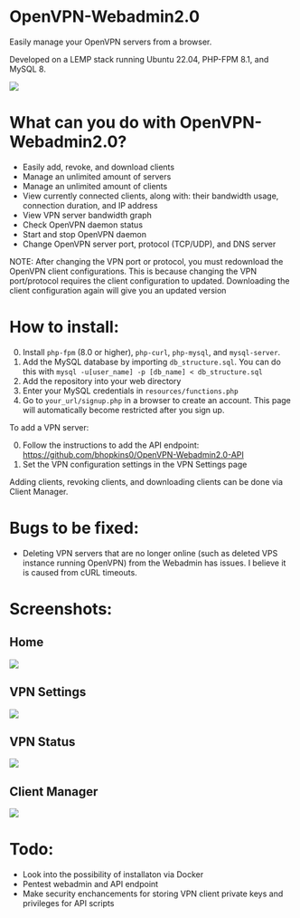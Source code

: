 # OpenVPN-Webadmin2.0
Easily manage your OpenVPN servers from a browser.

Developed on a LEMP stack running Ubuntu 22.04, PHP-FPM 8.1, and MySQL 8.

![](https://brenthopkins.me/img/github/openvpn-webadmin/status_page.jpg)

# What can you do with OpenVPN-Webadmin2.0?

* Easily add, revoke, and download clients
* Manage an unlimited amount of servers
* Manage an unlimited amount of clients
* View currently connected clients, along with: their bandwidth usage, connection duration, and IP address
* View VPN server bandwidth graph
* Check OpenVPN daemon status
* Start and stop OpenVPN daemon
* Change OpenVPN server port, protocol (TCP/UDP), and DNS server

NOTE: After changing the VPN port or protocol, you must redownload the OpenVPN client configurations. 
This is because changing the VPN port/protocol requires the client configuration to updated. Downloading the client configuration again will give you an updated version


# How to install:

0. Install `php-fpm` (8.0 or higher), `php-curl`, `php-mysql`, and `mysql-server`.
1. Add the MySQL database by importing `db_structure.sql`. You can do this with `mysql -u[user_name] -p [db_name] < db_structure.sql`
2. Add the repository into your web directory
3. Enter your MySQL credentials in `resources/functions.php`
4. Go to `your_url/signup.php` in a browser to create an account. This page will automatically become restricted after you sign up.

To add a VPN server:

0. Follow the instructions to add the API endpoint: https://github.com/bhopkins0/OpenVPN-Webadmin2.0-API
1. Set the VPN configuration settings in the VPN Settings page

Adding clients, revoking clients, and downloading clients can be done via Client Manager.

# Bugs to be fixed:

* Deleting VPN servers that are no longer online (such as deleted VPS instance running OpenVPN) from the Webadmin has issues. I believe it is caused from cURL timeouts.

# Screenshots:

## Home 

![](https://brenthopkins.me/img/github/openvpn-webadmin/home_page.jpg)

## VPN Settings

![](https://brenthopkins.me/img/github/openvpn-webadmin/vpn-settings-page.jpg)

## VPN Status

![](https://brenthopkins.me/img/github/openvpn-webadmin/status_page.jpg)

## Client Manager

![](https://brenthopkins.me/img/github/openvpn-webadmin/client_manager_page.jpg)



# Todo:

* Look into the possibility of installaton via Docker
* Pentest webadmin and API endpoint
* Make security enchancements for storing VPN client private keys and privileges for API scripts

